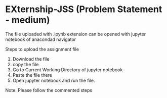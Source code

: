 # EXternship-JSS (Problem Statement - medium)
The file uploaded with .ipynb extension can be opened with jupyter notebook of anacondad navigator 

Steps to upload the assignment file
 1. Download the file
 2. copy the file
 3. Go to Current Working Directory of jupyter notebook
 4. Paste the file there
 5. Open jupyter notebook and run the file.
 
 Note. Please follow the commented steps
